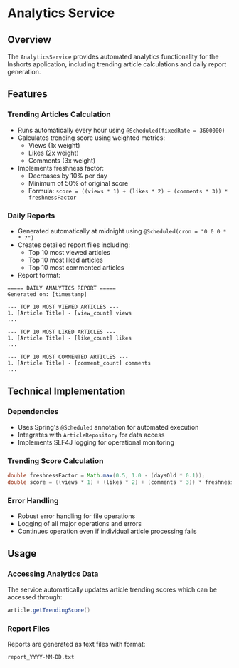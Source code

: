 # Analytics Service

## Overview
The `AnalyticsService` provides automated analytics functionality for the Inshorts application, including trending article calculations and daily report generation.

## Features

### Trending Articles Calculation
- Runs automatically every hour using `@Scheduled(fixedRate = 3600000)`
- Calculates trending score using weighted metrics:
  - Views (1x weight)
  - Likes (2x weight)
  - Comments (3x weight)
- Implements freshness factor:
  - Decreases by 10% per day
  - Minimum of 50% of original score
  - Formula: `score = ((views * 1) + (likes * 2) + (comments * 3)) * freshnessFactor`

### Daily Reports
- Generated automatically at midnight using `@Scheduled(cron = "0 0 0 * * ?")`
- Creates detailed report files including:
  - Top 10 most viewed articles
  - Top 10 most liked articles
  - Top 10 most commented articles
- Report format:
```
===== DAILY ANALYTICS REPORT =====
Generated on: [timestamp]

--- TOP 10 MOST VIEWED ARTICLES ---
1. [Article Title] - [view_count] views
...

--- TOP 10 MOST LIKED ARTICLES ---
1. [Article Title] - [like_count] likes
...

--- TOP 10 MOST COMMENTED ARTICLES ---
1. [Article Title] - [comment_count] comments
...
```

## Technical Implementation

### Dependencies
- Uses Spring's `@Scheduled` annotation for automated execution
- Integrates with `ArticleRepository` for data access
- Implements SLF4J logging for operational monitoring

### Trending Score Calculation
```java
double freshnessFactor = Math.max(0.5, 1.0 - (daysOld * 0.1));
double score = ((views * 1) + (likes * 2) + (comments * 3)) * freshnessFactor;
```

### Error Handling
- Robust error handling for file operations
- Logging of all major operations and errors
- Continues operation even if individual article processing fails

## Usage

### Accessing Analytics Data
The service automatically updates article trending scores which can be accessed through:
```java
article.getTrendingScore()
```

### Report Files
Reports are generated as text files with format:
```
report_YYYY-MM-DD.txt
```
